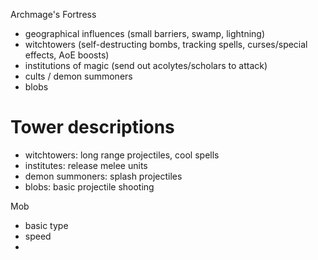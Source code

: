 
Archmage's Fortress
  - geographical influences (small barriers, swamp, lightning)
  - witchtowers (self-destructing bombs, tracking spells, curses/special effects, AoE boosts)
  - institutions of magic (send out acolytes/scholars to attack)
  - cults / demon summoners
  - blobs

# Tower descriptions
- witchtowers: long range projectiles, cool spells
- institutes: release melee units
- demon summoners: splash projectiles 
- blobs: basic projectile shooting

Mob
  - basic type
  - speed
  - 

